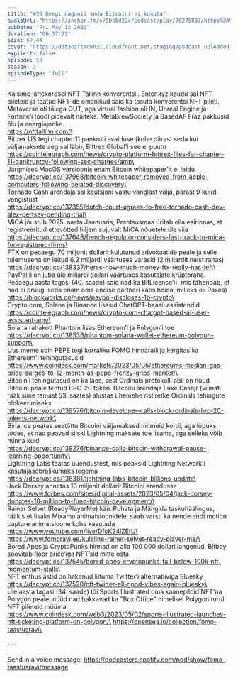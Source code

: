 ```yaml
---
title: "#59 Keegi nagunii seda Bitcoini ei kasuta"
audioUrl: "https://anchor.fm/s/5ba5d22c/podcast/play/70275803/https%3A%2F%2Fd3ctxlq1ktw2nl.cloudfront.net%2Fstaging%2F2023-4-12%2F7451fe5a-a70f-d4ee-407c-bb950b5be1c5.m4a"
pubDate: "Fri May 12 2023"
duration: "00:37:21"
size: 67.44 
cover: "https://d3t3ozftmdmh3i.cloudfront.net/staging/podcast_uploaded_episode/15275939/15275939-1683914526847-70b85c8bb085a.jpg"
explicit: false
episode: 59
season: 3
episodeType: "full"
---
```


Käisime järjekordsel NFT Tallinn konverentsil. Enter.xyz kaudu sai NFT pileteid ja teatud NFT-de omanikud said ka tasuta konverentsi NFT pileti. Metaverse oli täiega OUT, aga virtual fashion oli IN, Unreal Engine ja Fortnite’i toodi pidevalt näiteks. MetaBrewSociety ja BasedAF Fraz pakkusid õlu ja energiajooke.\
https://nfttallinn.com/\
\
Bittrex US tegi chapter 11 pankroti avalduse (kohe pärast seda kui väljamaksete aeg sai läbi), Bittrex Global'i see ei puutu\
https://cointelegraph.com/news/crypto-platform-bittrex-files-for-chapter-11-bankruptcy-following-sec-charges/amp\
\
Järgmises MacOS versioonis enam Bitcoin whitepaper'it ei leidu\
https://decrypt.co/137968/bitcoin-whitepaper-removed-from-apple-computers-following-belated-discovery\
\
Tornado Cash arendaja sai kautsjoni vastu vanglast välja, pärast 9 kuud vangistust\
https://decrypt.co/137355/dutch-court-agrees-to-free-tornado-cash-dev-alex-pertsev-pending-trial\
\
MiCA jõustub 2025. aasta Jaanuaris, Prantsusmaa üritab olla esirinnas, et registreeritud ettevõtted hiljem sujuvalt MiCA nõuetele üle viia\
https://decrypt.co/137648/french-regulator-considers-fast-track-to-mica-for-registered-firms\
\
FTX on peaaegu 70 miljonit dollarit kulutanud advokaatide peale ja selle tulemusena on leitud 6.2 miljardi väärtuses varasid (2 miljardit neist rahas)\
https://decrypt.co/138337/heres-how-much-money-ftx-really-has-left\
\
PayPal’il on juba üle miljardi dollari väärtuses kasutajate krüptoraha. Peaaegu aasta tagasi (40. saade) said nad ka BitLicense’i), mis tähendab, et nad ei pruugi seda enam oma endise partneri käes hoida, milleks oli Paxos) \
https://blockworks.co/news/paypal-discloses-1b-crypto\
\
Crypto.com, Solana ja Binance lisasid ChatGPT-baasil assistendid\
https://cointelegraph.com/news/crypto-com-chatgpt-based-ai-user-assistant-amy\
\
Solana rahakott Phantom lisas Ethereum’i ja Polygon’i toe\
https://decrypt.co/138536/phantom-solana-wallet-ethereum-polygon-support\
\
Uus meme coin PEPE tegi korraliku FOMO hinnaralli ja kergitas ka Ethereum'i tehingutasusid\
https://www.coindesk.com/markets/2023/05/05/ethereums-median-gas-price-surges-to-12-month-as-pepe-frenzy-grips-market/\
\
Bitcoin’i tehingutasud on ka laes, sest Ordinals protokolli abil on nüüd Bitcoini peale tehtud BRC-20 token. Bitcoini arendaja Luke Dashjr (viimati rääkisime temast 53. saates) alustas ühemehe ristiretke Ordinals tehingute blokeerimiseks\
https://decrypt.co/139576/bitcoin-developer-calls-block-ordinals-brc-20-tokens-network\
\
Binance peatas seetõttu Bitcoini väljamaksed mitmeid kordi, aga lõpuks tõdes, et nad peavad siiski Lightning maksete toe lisama, aga selleks võib minna kuid\
https://decrypt.co/139276/binance-calls-bitcoin-withdrawal-pause-learning-opportunity\
\
Lightning Labs teatas uuendustest, mis peaksid Lightning Network’i kasutajasõbralikumaks tegema\
https://decrypt.co/138381/lightning-labs-bitcoin-billions-update\
\
Jack Dorsey annetas 10 miljonit dollarit Bitcoini arendusse\
https://www.forbes.com/sites/digital-assets/2023/05/04/jack-dorsey-donates-10-million-to-fund-bitcoin-development/\
\
Rainer Selvet (ReadyPlayerMe) käis Puhata ja Mängida taskuhäälingus, rääkis et lisaks Mixamo animatsioonidele, saab varsti ka nende endi motion capture animatsioone kohe kasutada\
https://www.youtube.com/live/DfcK24lZEtU\
https://www.fomoravi.ee/kulaline-rainer-selvet-ready-player-me/\
\
Bored Apes ja CryptoPunks hinnad on alla 100 000 dollari langenud, Bitboy soovitab floor price’iga NFT’sid mitte osta\
https://decrypt.co/137545/bored-apes-cryptopunks-fall-below-100k-nft-momentum-stalls\
\
NFT enthusiastid on hakanud liituma Twitter’i alternatiiviga Bluesky\
https://decrypt.co/137520/nft-twitter-all-good-vibes-again-bluesky\
\
Üle aasta tagasi (34. saade) tõi Sports Illustrated oma kaanepildid NFT'na Polygon peale, nüüd nad hakkavad ka \"Box Office\" nimelisel Polygon turul NFT pileteid müüma\
https://www.coindesk.com/web3/2023/05/02/sports-illustrated-launches-nft-ticketing-platform-on-polygon/\
https://opensea.io/collection/fomo-taastusravi\
\
\
--- \
\
Send in a voice message: https://podcasters.spotify.com/pod/show/fomo-taastusravi/message